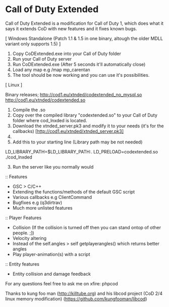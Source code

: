 Call of Duty Extended
====

Call of Duty Extended is a modification for Call of Duty 1, which does what it says it extends CoD with new features and it fixes known bugs.

[ Windows Standalone (Patch 1.1 & 1.5 in one binary, altough the older MDLL variant only supports 1.5) ]

1. Copy CoDExtended.exe into your Call of Duty folder
2. Run your Call of Duty server
3. Run CoDExtended.exe (After 5 seconds it'll automatically close)
4. Load any map e.g /map mp_carentan
5. The tool should be now working and you can use it's possibilities.

[ Linux ]

Binary releases;
http://cod1.eu/xtnded/codextended_no_mysql.so
http://cod1.eu/xtnded/codextended.so

1. Compile the .so
2. Copy over the compiled library "codextended.so" to your Call of Duty folder where cod_lnxded is located.
3. Download the xtnded_server.pk3 and modify it to your needs (it's for the callbacks) [http://cod1.eu/xtnded/xtnded_server.pk3]
4. 
4. Add this to your starting line (Library path may be not needed)

LD_LIBRARY_PATH=$LD_LIBRARY_PATH:. LD_PRELOAD=codextended.so ./cod_lnxded

3. Run the server like you normally would

:: Features

- GSC > C/C++
- Extending the functions/methods of the default GSC script
- Various callbacks e.g ClientCommand
- Bugfixes e.g (q3dirtrav)
- Much more unlisted features

:: Player Features
- Collision (If the collision is turned off then you can stand ontop of other people. ;])
- Velocity altering
- Instead of the self.angles > self getplayerangles() which returns better angles
- Play player-animation(s) with a script

:: Entity features
- Entity collision and damage feedback

For any questions feel free to ask me on xfire: phpcod

Thanks to kung foo man (http://killtube.org) and his libcod project (CoD 2/4 linux memory modification) (https://github.com/kungfooman/libcod)
